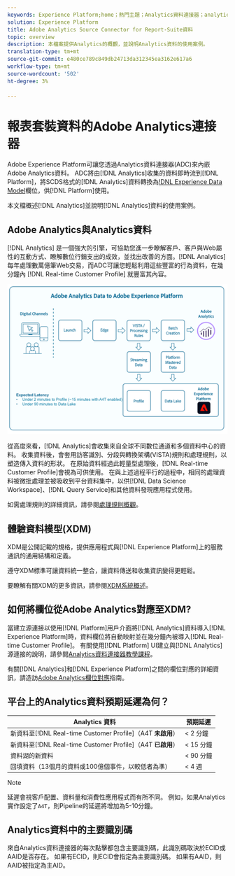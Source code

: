 ```yaml
---
keywords: Experience Platform;home；熱門主題；Analytics資料連接器；analytics;Analytics
solution: Experience Platform
title: Adobe Analytics Source Connector for Report-Suite資料
topic: overview
description: 本檔案提供Analytics的概觀，並說明Analytics資料的使用案例。
translation-type: tm+mt
source-git-commit: e480ce789c849db24713da312345ea3162e617a6
workflow-type: tm+mt
source-wordcount: '502'
ht-degree: 3%

---
```



# 報表套裝資料的Adobe Analytics連接器

Adobe Experience Platform可讓您透過Analytics資料連接器(ADC)來內嵌Adobe Analytics資料。 ADC將由[!DNL Analytics]收集的資料即時流到[!DNL Platform]，將SCDS格式的[!DNL Analytics]資料轉換為[!DNL Experience Data Model](XDM)欄位，供[!DNL Platform]使用。

本文檔概述[!DNL Analytics]並說明[!DNL Analytics]資料的使用案例。

## Adobe Analytics與Analytics資料

[!DNL Analytics] 是一個強大的引擎，可協助您進一步瞭解客戶、客戶與Web屬性的互動方式、瞭解數位行銷支出的成效，並找出改善的方面。[!DNL Analytics] 每年處理數萬億筆Web交易，而ADC可讓您輕鬆利用這些豐富的行為資料，在幾分鐘內 [!DNL Real-time Customer Profile] 就豐富其內容。

![](./images/analytics-data-experience-platform.png)

從高度來看，[!DNL Analytics]會收集來自全球不同數位通道和多個資料中心的資料。 收集資料後，會套用訪客識別、分段與轉換架構(VISTA)規則和處理規則，以塑造傳入資料的形狀。 在原始資料經過此輕量型處理後，[!DNL Real-time Customer Profile]會視為可供使用。 在與上述過程平行的過程中，相同的處理資料被微批處理並被吸收到平台資料集中，以供[!DNL Data Science Workspace]、[!DNL Query Service]和其他資料發現應用程式使用。

如需處理規則的詳細資訊，請參閱[處理規則概觀](https://docs.adobe.com/content/help/zh-Hant/analytics/admin/admin-tools/processing-rules/processing-rules.html)。

## 體驗資料模型(XDM)

XDM是公開記載的規格，提供應用程式與[!DNL Experience Platform]上的服務通訊的通用結構和定義。

遵守XDM標準可讓資料統一整合，讓資料傳送和收集資訊變得更輕鬆。

要瞭解有關XDM的更多資訊，請參閱[XDM系統概述](../../../xdm/home.md)。

## 如何將欄位從Adobe Analytics對應至XDM?

當建立源連接以使用[!DNL Platform]用戶介面將[!DNL Analytics]資料導入[!DNL Experience Platform]時，資料欄位將自動映射並在幾分鐘內被導入[!DNL Real-time Customer Profile]。 有關使用[!DNL Platform] UI建立與[!DNL Analytics]源連接的說明，請參閱[Analytics資料連接器教學課程](../../tutorials/ui/create/adobe-applications/analytics.md)。

有關[!DNL Analytics]和[!DNL Experience Platform]之間的欄位對應的詳細資訊，請造訪[Adobe Analytics欄位對應](./mapping/analytics.md)指南。

## 平台上的Analytics資料預期延遲為何？

| Analytics 資料 | 預期延遲 |
| -------------- | ---------------- |
| 新資料至[!DNL Real-time Customer Profile]（A4T **未啟用**） | &lt; 2 分鐘 |
| 新資料至[!DNL Real-time Customer Profile]（A4T **已啟用**） | &lt; 15 分鐘 |
| 資料湖的新資料 | &lt; 90 分鐘 |
| 回填資料（13個月的資料或100億個事件，以較低者為準） | &lt; 4 週 |

>[!NOTE]
>
>延遲會視客戶配置、資料量和消費性應用程式而有所不同。 例如，如果Analytics實作設定了`A4T`，則Pipeline的延遲將增加為5-10分鐘。

## Analytics資料中的主要識別碼

來自Analytics資料連接器的每次點擊都包含主要識別碼，此識別碼取決於ECID或AAID是否存在。 如果有ECID，則ECID會指定為主要識別碼。 如果有AAID，則AAID被指定為主AID。
